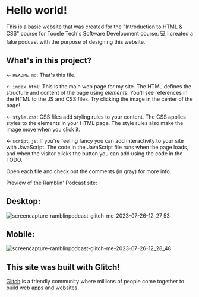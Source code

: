 # Hello world!

This is a basic website that was created for the "Introduction to HTML & CSS" course for Tooele Tech's Software Development course. 💻
I created a fake podcast with the purpose of designing this website. 

## What's in this project? 

← `README.md`: That's this file.

← `index.html`: This is the main web page for my site. The HTML defines the structure and content of the page using _elements_. You'll see references in the HTML to the JS and CSS files. Try clicking the image in the center of the page!

← `style.css`: CSS files add styling rules to your content. The CSS applies styles to the elements in your HTML page. The style rules also make the image move when you click it.

← `script.js`: If you're feeling fancy you can add interactivity to your site with JavaScript. The code in the JavaScript file runs when the page loads, and when the visitor clicks the button you can add using the code in the TODO.

Open each file and check out the comments (in gray) for more info.

Preview of the Ramblin' Podcast site: 

## Desktop:
![screencapture-ramblinpodcast-glitch-me-2023-07-26-12_27_53](https://github.com/brownwatchman/RamblinPodcast/assets/71452680/be83adc6-5919-427c-b72c-94e22c58e402)


## Mobile:
![screencapture-ramblinpodcast-glitch-me-2023-07-26-12_28_48](https://github.com/brownwatchman/RamblinPodcast/assets/71452680/07ce28ee-7139-450e-b5c3-e3c89e1264ba)


## This site was built with Glitch!

[Glitch](https://glitch.com) is a friendly community where millions of people come together to build web apps and websites.



